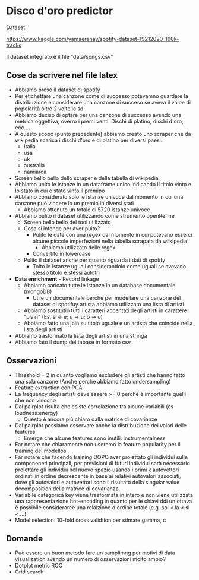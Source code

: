 # Disco d'oro predictor
Dataset:

https://www.kaggle.com/yamaerenay/spotify-dataset-19212020-160k-tracks

Il dataset integrato è il file "data/songs.csv"

## Cose da scrivere nel file latex
- Abbiamo preso il dataset di spotify
- Per etichettare una canzone come di successo potevamno guardare la distribuzione e considerare una canzone di succeso se aveva il valoe di popolarità oltre 2 volte la sd
- Abbiamo deciso di optare per una canzone di successo avendo una metrica oggettiva, overro i premi venti: Dischi di platino, dischi d'oro, ecc....
- A questo scopo (punto precedente) abbiamo creato uno scraper che da wikipedia scarica i dischi d'oro e di platino per diversi paesi:
    - Italia
    - usa
    - uk
    - australia
    - namiarca
- Screen bello bello dello scraper e della tabella di wikipedia
- Abbiamo unito le istanze in un dataframe unico indicando il titolo vinto e lo stato in cui è stato vinto il premipo
- Abbiamo considerato solo le istanze univoce dal momento in cui una canzone può vincere lo un premio in diversi stati 
    - Abbiamo ottenuto un totale di 5720 istanze univoce
- Abbiamo pulito il dataset utilizzando come strumento openRefine
    - Screen bello bello del tool utilizzato
    - Cosa si intende per aver puito?
        - Pulito le date con una regex dal momento in cui potevano esserci alcune piccole imperfezioni nella tabella scrapata da wiikipedia
            - Abbiamo utilizzato delle regex
        - Convertito in lowercase
    - Pulito il dataset anche per quanto riguarda i dati di spotify
        - Tolto le istanze uguali considerandolo come uguali se avevano stesso titolo e stessi autotri
- **Data enrichment** -  Record linkage
    - Abbiamo caricato tutte le istanze in un database documentale (mongoDB)
        - Utile un documentale perchè per modellare una canzone del dataset di spotifuy artista abbiamo utilizzato una lista di artisti
    - Abbiamo sostitutio tutti i caratteri accentati degli artisti in carattere "plain" (Es. è -> e; ù -> u; ö -> o)
    - Abbiamo fatto una join su titolo uguale e un artista che coincide nella lista degli artisti
- Abbiamo trasformato la lista degli artisti in una stringa
- Abbiamo fato il dump del tabase in formato csv

## Osservazioni
- Threshold = 2 in quanto vogliamo escludere gli artisti che hanno fatto una sola canzone (Anche perchè abbiamo fatto undersampling) 
- Feature extraction con PCA
- La frequency degli artisti deve essere >= 0 perchè è importante quelli che non vincono
- Dal pairplot risulta che esiste correlazione tra alcune variabili (es loudness:energy)
    - Questo è ancora più chiaro dalla matrice di covarianze
- Dal pairplot possiamo osservare anche la distribuzione dei valori delle features
    - Emerge che alcune features sono inutili: instrumentalness
- Far notare che chiaramente non useremo la feature popularity per il training del modellos
- Far notare che facendo training DOPO aver proiettato gli individui sulle componeneti principali, per previsioni di futuri individui sarà necessario proiettare gli individui nel nuovo spazio usando i primi k autovettori ordinati in ordine decrescente in base ai relativi autovalori associati, dove gli autovalori e autovettori sono il risultato della singular value decomposition della matrice di covarianza.
- Variabile categorica key viene trasformata in intero e non viene utilizzata una rappresentazione hot-encoding in quanto per le chiavi ddi un'ottava è possibile consideraree una relalzione d'ordine totale (e.g. sol < la < si < ...) 
- Model selection: 10-fold cross validtion per stimare gamma, c


## Domande
- Può essere un buon metodo fare un samplimng per motivi di data visualization avendo un numero di osservazioni molto ampio?
- Dotplot metric ROC
- Grid search